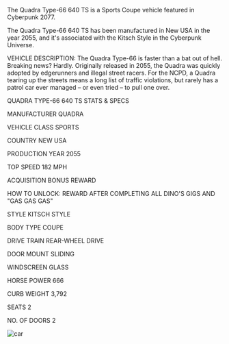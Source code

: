 The Quadra Type-66 640 TS is a Sports Coupe vehicle featured in Cyberpunk 2077.

The Quadra Type-66 640 TS has been manufactured in New USA in the year 2055, and it's associated with the Kitsch Style in the Cyberpunk Universe.

VEHICLE DESCRIPTION:
The Quadra Type-66 is faster than a bat out of hell. Breaking news? Hardly. Originally released in 2055, the Quadra was quickly adopted by edgerunners and illegal street racers. For the NCPD, a Quadra tearing up the streets means a long list of traffic violations, but rarely has a patrol car ever managed – or even tried – to pull one over.

QUADRA TYPE-66 640 TS STATS & SPECS

MANUFACTURER
QUADRA

VEHICLE CLASS
SPORTS

COUNTRY
NEW USA

PRODUCTION YEAR
2055

TOP SPEED
182 MPH

ACQUISITION
BONUS REWARD

HOW TO UNLOCK:
REWARD AFTER COMPLETING ALL DINO'S GIGS AND "GAS GAS GAS"

STYLE
KITSCH STYLE

BODY TYPE
COUPE

DRIVE TRAIN
REAR-WHEEL DRIVE

DOOR MOUNT
SLIDING

WINDSCREEN
GLASS

HORSE POWER
666

CURB WEIGHT
3,792

SEATS
2

NO. OF DOORS
2

![car](https://www.gamesatlas.com/images/cyberpunk2077/vehicles/quadra-type-66-dino.jpg)
